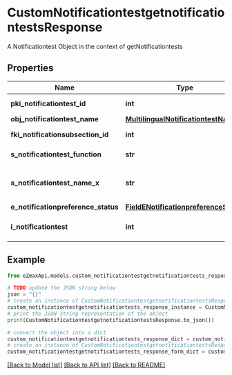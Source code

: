 # CustomNotificationtestgetnotificationtestsResponse

A Notificationtest Object in the context of getNotificationtests

## Properties

Name | Type | Description | Notes
------------ | ------------- | ------------- | -------------
**pki_notificationtest_id** | **int** | The unique ID of the Notificationtest | 
**obj_notificationtest_name** | [**MultilingualNotificationtestName**](MultilingualNotificationtestName.md) |  | 
**fki_notificationsubsection_id** | **int** | The unique ID of the Notificationsubsection | 
**s_notificationtest_function** | **str** | The function name of the Notificationtest | 
**s_notificationtest_name_x** | **str** | The name of the Notificationtest in the language of the requester | 
**e_notificationpreference_status** | [**FieldENotificationpreferenceStatus**](FieldENotificationpreferenceStatus.md) |  | 
**i_notificationtest** | **int** | The number of elements returned by the Notificationtest | 

## Example

```python
from eZmaxApi.models.custom_notificationtestgetnotificationtests_response import CustomNotificationtestgetnotificationtestsResponse

# TODO update the JSON string below
json = "{}"
# create an instance of CustomNotificationtestgetnotificationtestsResponse from a JSON string
custom_notificationtestgetnotificationtests_response_instance = CustomNotificationtestgetnotificationtestsResponse.from_json(json)
# print the JSON string representation of the object
print(CustomNotificationtestgetnotificationtestsResponse.to_json())

# convert the object into a dict
custom_notificationtestgetnotificationtests_response_dict = custom_notificationtestgetnotificationtests_response_instance.to_dict()
# create an instance of CustomNotificationtestgetnotificationtestsResponse from a dict
custom_notificationtestgetnotificationtests_response_form_dict = custom_notificationtestgetnotificationtests_response.from_dict(custom_notificationtestgetnotificationtests_response_dict)
```
[[Back to Model list]](../README.md#documentation-for-models) [[Back to API list]](../README.md#documentation-for-api-endpoints) [[Back to README]](../README.md)


